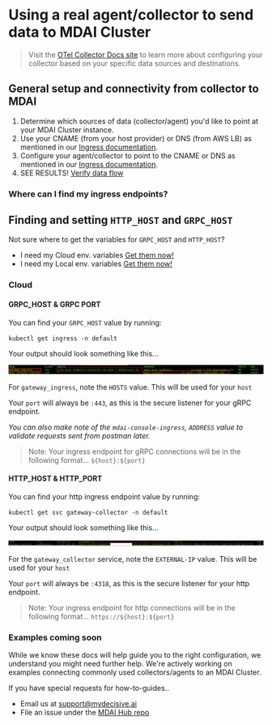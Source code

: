 # Using a real agent/collector to send data to MDAI Cluster

>Visit the [OTel Collector Docs site](https://opentelemetry.io/docs/collector/configuration/) to learn more about configuring your collector based on your specific data sources and destinations.

## General setup and connectivity from collector to MDAI

1. Determine which sources of data (collector/agent) you'd like to point at your MDAI Cluster instance.
2. Use your CNAME (from your host provider) or DNS (from AWS LB) as mentioned in our [Ingress documentation](../../advanced/ingress.md).
3. Configure your agent/collector to point to the CNAME or DNS as mentioned in our [Ingress documentation](../../advanced/ingress.md).
4. SEE RESULTS! [Verify data flow](./verify.md)

### Where can I find my ingress endpoints?

## Finding and setting `HTTP_HOST` and `GRPC_HOST`

Not sure where to get the variables for `GRPC_HOST` and `HTTP_HOST`?
* I need my Cloud env. variables [Get them now!](./README.md#cloud)
* I need my Local env. variables [Get them now!](./README.md#cloud)

### Cloud

#### GRPC_HOST & GRPC PORT

You can find your `GRPC_HOST` value by running:

```shell
kubectl get ingress -n default
```

Your output should look something like this...

<a href="./media/ingress-output.png" target="_blank">
  <img alt="example ingress output" src="./media/ingress-output.png" />
</a>

For `gateway_ingress`, note the `HOSTS` value. This will be used for your `host`

Your `port` will always be `:443`, as this is the secure listener for your gRPC endpoint.

*You can also make note of the `mdai-console-ingress`, `ADDRESS` value to validate requests sent from postman later.*

> Note: Your ingress endpoint for gRPC connections will be in the following format...
> `${host}:${port}`

#### HTTP_HOST & HTTP_PORT

You can find your http ingress endpoint value by running:

```shell
kubectl get svc gateway-collector -n default
```

Your output should look something like this...

<a href="./media/service-output.png" target="_blank">
  <img alt="example ingress output" src="./media/service-output.png" />
</a>

For the `gateway_collector` service, note the `EXTERNAL-IP` value. This will be used for your `host`

Your `port` will always be `:4318`, as this is the secure listener for your http endpoint.

> Note: Your ingress endpoint for http connections will be in the following format...
> `https://${host}:${port}`

### Examples coming soon

While we know these docs will help guide you to the right configuration, we understand you might need further help. We're actively working on examples connecting commonly used collectors/agents to an MDAI Cluster.

If you have special requests for how-to-guides..
* Email us at <a href="mailto:support@mydecisive.ai" target="_blank">support@mydecisive.ai</a>
* File an issue under the <a href="https://github.com/DecisiveAI/mdai-hub/issues/new" target="_blank">MDAI Hub repo
